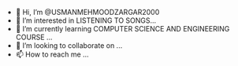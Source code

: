 - 👋 Hi, I’m @USMANMEHMOODZARGAR2000
- 👀 I’m interested in LISTENING TO SONGS...
- 🌱 I’m currently learning COMPUTER SCIENCE AND ENGINEERING COURSE ...
- 💞️ I’m looking to collaborate on ...
- 📫 How to reach me ...

<!---
USMANMEHMOODZARGAR2000/USMANMEHMOODZARGAR2000 is a ✨ special ✨ repository because its `README.md` (this file) appears on your GitHub profile.
You can click the Preview link to take a look at your changes.
--->
